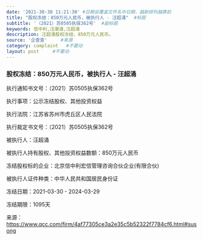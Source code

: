 ```yaml
---
date: '2021-30-30 11:21:30' #日期会覆盖文件名中日期，越新排列越靠前
title: "股权冻结：850万元人民币，被执行人 - 汪超涌"  #标题
subtitle: '（2021）苏0505执保362号'  #副标题
keywords: 信中利,汪潮涌,汪超涌
description: 汪超涌股权冻结，850万元人民币。
source: '企查查'     #来源
category: complaint   #不要动
layout: post     #不要动
---
```


### 股权冻结：850万元人民币，被执行人 - 汪超涌

执行通知书文号：（2021）苏0505执保362号

执行事项：公示冻结股权、其他投资权益

执行法院：江苏省苏州市虎丘区人民法院

执行裁定书文号：（2021）苏0505执保362号

被执行人：汪超涌

被执行人持有股权、其他投资权益数额：850万元人民币

冻结股权标的企业：北京信中利宏信管理咨询合伙企业(有限合伙)

被执行人证件种类：中华人民共和国居民身份证

冻结日期：2021-03-30 - 2024-03-29

冻结期限：1095天

来源：https://www.qcc.com/firm/4af77305ce3a2e35c5b52322f7784cf6.html#susong

